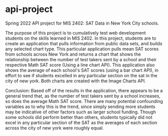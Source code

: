 # api-project
Spring 2022 API project for MIS 2402: SAT Data in New York City schools.

The purpose of this project is to cumulatively test web development students on the skills learned in MIS 2402. In this project, students are to create an application that pulls information from public data sets, and builds any selected chart type. This particular application pulls mean SAT scores from schools across New York and returns a chart that shows the relationship between the number of test takers sent by a school and their respective Math SAT score (Using a line chart API). This application also shows the average of each school's SAT scores (using a bar chart API), in effort to see if students excelled in any particular section on the sat in the city of new york. Both charts are created with the Image Charts API. 

Conclusion: 
Based off of the results in the application, there appears to be a general trend that, as the number of test takers sent by a school increases, so does the average Math SAT score. There are many potential confounding variables as to why this is the trend, since simply sending more students may be indicative of other factors such as larger school funding. Though some schools did perform better than others, students typically did not excel in any particular section of the SAT as the averages of each section across the city of new york were roughly equal.
